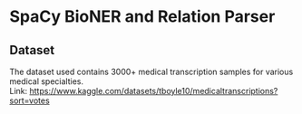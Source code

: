 # SpaCy BioNER and Relation Parser

## Dataset
The dataset used contains 3000+ medical transcription samples for various medical specialties.
<br>
Link: https://www.kaggle.com/datasets/tboyle10/medicaltranscriptions?sort=votes


